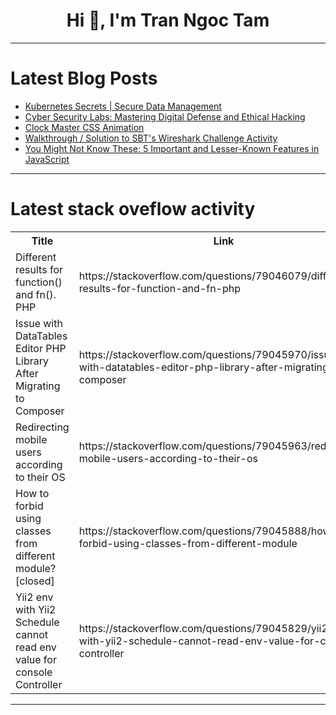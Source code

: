 <h1 align="center">Hi 👋, I'm Tran Ngoc Tam</h1>

---

# Latest Blog Posts 
<!-- BLOG-POST-LIST:START -->
- [Kubernetes Secrets | Secure Data Management](https://dev.to/labex/kubernetes-secrets-secure-data-management-4p7e)
- [Cyber Security Labs: Mastering Digital Defense and Ethical Hacking](https://dev.to/labex/cyber-security-labs-mastering-digital-defense-and-ethical-hacking-5h7h)
- [Clock Master CSS Animation](https://dev.to/babar_ali/clock-master-css-animation-2njc)
- [Walkthrough / Solution to SBT&#39;s Wireshark Challenge Activity](https://dev.to/immah/walkthrough-solution-to-sbts-wireshark-challenge-activity-36hf)
- [You Might Not Know These: 5 Important and Lesser-Known Features in JavaScript](https://dev.to/sonaykara/you-might-not-know-these-5-important-and-lesser-known-features-in-javascript-1gdm)
<!-- BLOG-POST-LIST:END -->

---

# Latest stack oveflow activity
<table>
  <tr><th>Title</th><th>Link</th></tr>
  <!-- STACKOVERFLOW:START --><tr><td>Different results for function&lpar;&rpar; and fn&lpar;&rpar;. PHP</td><td>https://stackoverflow.com/questions/79046079/different-results-for-function-and-fn-php</td></tr><tr><td>Issue with DataTables Editor PHP Library After Migrating to Composer</td><td>https://stackoverflow.com/questions/79045970/issue-with-datatables-editor-php-library-after-migrating-to-composer</td></tr><tr><td>Redirecting mobile users according to their OS</td><td>https://stackoverflow.com/questions/79045963/redirecting-mobile-users-according-to-their-os</td></tr><tr><td>How to forbid using classes from different module? [closed]</td><td>https://stackoverflow.com/questions/79045888/how-to-forbid-using-classes-from-different-module</td></tr><tr><td>Yii2 env with Yii2 Schedule cannot read env value for console Controller</td><td>https://stackoverflow.com/questions/79045829/yii2-env-with-yii2-schedule-cannot-read-env-value-for-console-controller</td></tr><!-- STACKOVERFLOW:END -->
</table>

---


